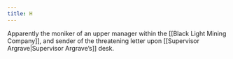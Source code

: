```yaml
---
title: H
---
```


Apparently the moniker of an upper manager within the [[Black Light Mining Company]],
and sender of the threatening letter upon [[Supervisor Argrave|Supervisor Argrave’s]] desk.